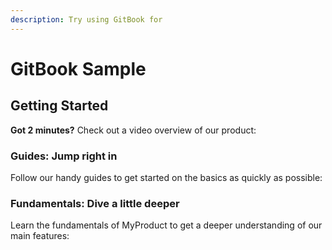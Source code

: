 ```yaml
---
description: Try using GitBook for
---
```


# GitBook Sample

## Getting Started

**Got 2 minutes?** Check out a video overview of our product:

### Guides: Jump right in

Follow our handy guides to get started on the basics as quickly as possible:

### Fundamentals: Dive a little deeper

Learn the fundamentals of MyProduct to get a deeper understanding of our main features:
